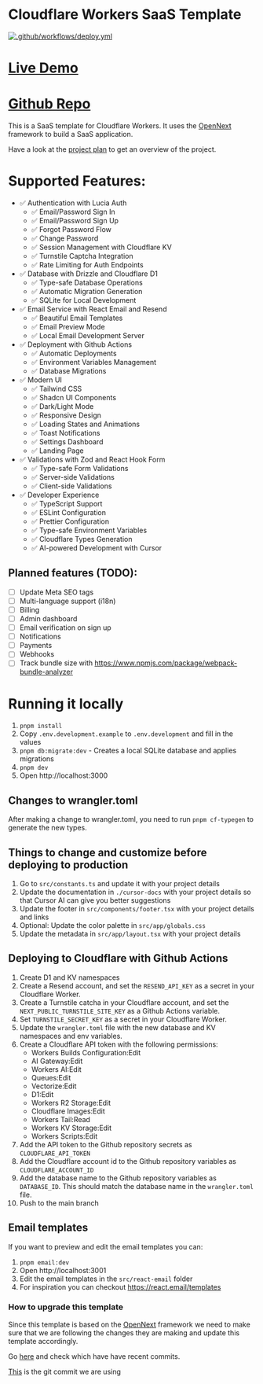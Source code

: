 # Cloudflare Workers SaaS Template

[![.github/workflows/deploy.yml](https://github.com/LubomirGeorgiev/cloudflare-workers-nextjs-saas-template/actions/workflows/deploy.yml/badge.svg)](https://github.com/LubomirGeorgiev/cloudflare-workers-nextjs-saas-template/actions/workflows/deploy.yml)

# [Live Demo](https://saas-stack.startupstudio.dev/sign-up)
# [Github Repo](https://github.com/LubomirGeorgiev/cloudflare-workers-nextjs-saas-template)

This is a SaaS template for Cloudflare Workers. It uses the [OpenNext](https://opennext.js.org/cloudflare) framework to build a SaaS application.

Have a look at the [project plan](./cursor-docs/project-plan.md) to get an overview of the project.

# Supported Features:

- ✅ Authentication with Lucia Auth
  - ✅ Email/Password Sign In
  - ✅ Email/Password Sign Up
  - ✅ Forgot Password Flow
  - ✅ Change Password
  - ✅ Session Management with Cloudflare KV
  - ✅ Turnstile Captcha Integration
  - ✅ Rate Limiting for Auth Endpoints
- ✅ Database with Drizzle and Cloudflare D1
  - ✅ Type-safe Database Operations
  - ✅ Automatic Migration Generation
  - ✅ SQLite for Local Development
- ✅ Email Service with React Email and Resend
  - ✅ Beautiful Email Templates
  - ✅ Email Preview Mode
  - ✅ Local Email Development Server
- ✅ Deployment with Github Actions
  - ✅ Automatic Deployments
  - ✅ Environment Variables Management
  - ✅ Database Migrations
- ✅ Modern UI
  - ✅ Tailwind CSS
  - ✅ Shadcn UI Components
  - ✅ Dark/Light Mode
  - ✅ Responsive Design
  - ✅ Loading States and Animations
  - ✅ Toast Notifications
  - ✅ Settings Dashboard
  - ✅ Landing Page
- ✅ Validations with Zod and React Hook Form
  - ✅ Type-safe Form Validations
  - ✅ Server-side Validations
  - ✅ Client-side Validations
- ✅ Developer Experience
  - ✅ TypeScript Support
  - ✅ ESLint Configuration
  - ✅ Prettier Configuration
  - ✅ Type-safe Environment Variables
  - ✅ Cloudflare Types Generation
  - ✅ AI-powered Development with Cursor

## Planned features (TODO):

- [ ] Update Meta SEO tags
- [ ] Multi-language support (i18n)
- [ ] Billing
- [ ] Admin dashboard
- [ ] Email verification on sign up
- [ ] Notifications
- [ ] Payments
- [ ] Webhooks
- [ ] Track bundle size with https://www.npmjs.com/package/webpack-bundle-analyzer

# Running it locally

1. `pnpm install`
2.  Copy `.env.development.example` to `.env.development` and fill in the values
3. `pnpm db:migrate:dev` - Creates a local SQLite database and applies migrations
4. `pnpm dev`
5.  Open http://localhost:3000

## Changes to wrangler.toml

After making a change to wrangler.toml, you need to run `pnpm cf-typegen` to generate the new types.

## Things to change and customize before deploying to production
1. Go to `src/constants.ts` and update it with your project details
2. Update the documentation in `./cursor-docs` with your project details so that Cursor AI can give you better suggestions
3. Update the footer in `src/components/footer.tsx` with your project details and links
4. Optional: Update the color palette in `src/app/globals.css`
5. Update the metadata in `src/app/layout.tsx` with your project details

## Deploying to Cloudflare with Github Actions

1. Create D1 and KV namespaces
2. Create a Resend account, and set the `RESEND_API_KEY` as a secret in your Cloudflare Worker.
3. Create a Turnstile catcha in your Cloudflare account, and set the `NEXT_PUBLIC_TURNSTILE_SITE_KEY` as a Github Actions variable.
4. Set `TURNSTILE_SECRET_KEY` as a secret in your Cloudflare Worker.
5. Update the `wrangler.toml` file with the new database and KV namespaces and env variables.
6. Create a Cloudflare API token with the following permissions:
    - Workers Builds Configuration:Edit
    - AI Gateway:Edit
    - Workers AI:Edit
    - Queues:Edit
    - Vectorize:Edit
    - D1:Edit
    - Workers R2 Storage:Edit
    - Cloudflare Images:Edit
    - Workers Tail:Read
    - Workers KV Storage:Edit
    - Workers Scripts:Edit
7. Add the API token to the Github repository secrets as `CLOUDFLARE_API_TOKEN`
8. Add the Cloudflare account id to the Github repository variables as `CLOUDFLARE_ACCOUNT_ID`
9. Add the database name to the Github repository variables as `DATABASE_ID`. This should match the database name in the `wrangler.toml` file.
10. Push to the main branch

## Email templates
If you want to preview and edit the email templates you can:
1. `pnpm email:dev`
2. Open http://localhost:3001
3. Edit the email templates in the `src/react-email` folder
4. For inspiration you can checkout https://react.email/templates


### How to upgrade this template
Since this template is based on the [OpenNext](https://opennext.js.org/cloudflare) framework we need to make sure that we are following the changes they are making and update this template accordingly.

Go [here](https://github.com/cloudflare/workers-sdk/tree/main/packages/create-cloudflare/templates-experimental/next/templates) and check which have have recent commits.

[This](https://github.com/cloudflare/workers-sdk/tree/a5725bdb32f0b1c67063b988d09e1b76266aa19e/packages/create-cloudflare/templates-experimental/next/templates) is the git commit we are using
